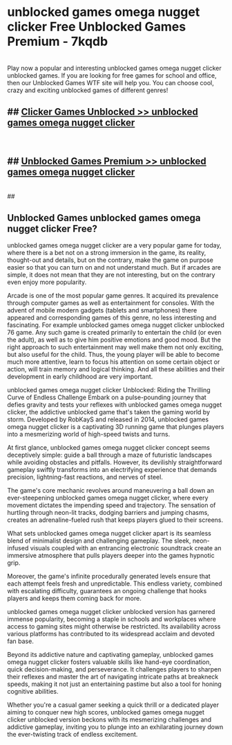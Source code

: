 # unblocked games omega nugget clicker  Free Unblocked Games Premium - 7kqdb <br>
<br>
Play now a popular and interesting unblocked games omega nugget clicker unblocked games. If you are looking for free games for school and office, then our Unblocked Games WTF site will help you. You can choose cool, crazy and exciting unblocked games of different genres!


## ##  [Clicker Games Unblocked >> unblocked games omega nugget clicker](http://freeplayer.one?title=unblocked_games_omega_nugget_clicker&ref=UGames)
  <br>

##  ## [Unblocked Games Premium >> unblocked games omega nugget clicker](http://freeplayer.one?title=unblocked_games_omega_nugget_clicker&ref=UGames)
  <br>
  ##



## Unblocked Games unblocked games omega nugget clicker Free?

unblocked games omega nugget clicker are a very popular game for today, where there is a bet not on a strong immersion in the game, its reality, thought-out and details, but on the contrary, make the game on purpose easier so that you can turn on and not understand much. But if arcades are simple, it does not mean that they are not interesting, but on the contrary even enjoy more popularity.

Arcade is one of the most popular game genres. It acquired its prevalence through computer games as well as entertainment for consoles. With the advent of mobile modern gadgets (tablets and smartphones) there appeared and corresponding games of this genre, no less interesting and fascinating. For example unblocked games omega nugget clicker unblocked 76 game. Any such game is created primarily to entertain the child (or even the adult), as well as to give him positive emotions and good mood. But the right approach to such entertainment may well make them not only exciting, but also useful for the child. Thus, the young player will be able to become much more attentive, learn to focus his attention on some certain object or action, will train memory and logical thinking. And all these abilities and their development in early childhood are very important.

unblocked games omega nugget clicker Unblocked: Riding the Thrilling Curve of Endless Challenge
Embark on a pulse-pounding journey that defies gravity and tests your reflexes with unblocked games omega nugget clicker, the addictive unblocked game that's taken the gaming world by storm. Developed by RobKayS and released in 2014, unblocked games omega nugget clicker is a captivating 3D running game that plunges players into a mesmerizing world of high-speed twists and turns.

At first glance, unblocked games omega nugget clicker concept seems deceptively simple: guide a ball through a maze of futuristic landscapes while avoiding obstacles and pitfalls. However, its devilishly straightforward gameplay swiftly transforms into an electrifying experience that demands precision, lightning-fast reactions, and nerves of steel.

The game's core mechanic revolves around maneuvering a ball down an ever-steepening unblocked games omega nugget clicker, where every movement dictates the impending speed and trajectory. The sensation of hurtling through neon-lit tracks, dodging barriers and jumping chasms, creates an adrenaline-fueled rush that keeps players glued to their screens.

What sets unblocked games omega nugget clicker apart is its seamless blend of minimalist design and challenging gameplay. The sleek, neon-infused visuals coupled with an entrancing electronic soundtrack create an immersive atmosphere that pulls players deeper into the games hypnotic grip.

Moreover, the game's infinite procedurally generated levels ensure that each attempt feels fresh and unpredictable. This endless variety, combined with escalating difficulty, guarantees an ongoing challenge that hooks players and keeps them coming back for more.

unblocked games omega nugget clicker unblocked version has garnered immense popularity, becoming a staple in schools and workplaces where access to gaming sites might otherwise be restricted. Its availability across various platforms has contributed to its widespread acclaim and devoted fan base.

Beyond its addictive nature and captivating gameplay, unblocked games omega nugget clicker fosters valuable skills like hand-eye coordination, quick decision-making, and perseverance. It challenges players to sharpen their reflexes and master the art of navigating intricate paths at breakneck speeds, making it not just an entertaining pastime but also a tool for honing cognitive abilities.

Whether you're a casual gamer seeking a quick thrill or a dedicated player aiming to conquer new high scores, unblocked games omega nugget clicker unblocked version beckons with its mesmerizing challenges and addictive gameplay, inviting you to plunge into an exhilarating journey down the ever-twisting track of endless excitement.
